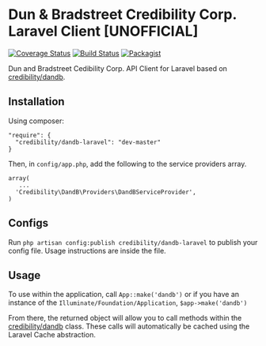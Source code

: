 Dun &amp; Bradstreet Credibility Corp. Laravel Client [UNOFFICIAL]
=============
[![Coverage Status](https://img.shields.io/coveralls/credibility/dandb-laravel.svg)](https://coveralls.io/r/credibility/dandb-laravel) 
[![Build Status](https://travis-ci.org/credibility/dandb-laravel.svg)](https://travis-ci.org/credibility/dandb-laravel)
[![Packagist](http://img.shields.io/packagist/v/credibility/dandb-laravel.svg)](https://packagist.org/packages/credibility/dandb-laravel)

Dun and Bradstreet Cedibility Corp. API Client for Laravel based on [credibility/dandb](https://github.com/credibility/dandb).

## Installation

Using composer:

    "require": {
      "credibility/dandb-laravel": "dev-master"
    }
    
Then, in `config/app.php`, add the following to the service providers array.

    array(
       ...
      'Credibility\DandB\Providers\DandBServiceProvider',
    )

## Configs

Run `php artisan config:publish credibility/dandb-laravel` to publish your config file. Usage instructions are inside the file.

## Usage

To use within the application, call `App::make('dandb')` or if you have an instance of the `Illuminate/Foundation/Application`, `$app->make('dandb')`

From there, the returned object will allow you to call methods within the [credibility/dandb](https://github.com/credibility/dandb) class. These calls will automatically be cached using the Laravel Cache abstraction.
